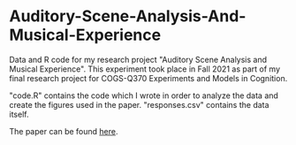 # Auditory-Scene-Analysis-And-Musical-Experience
Data and R code for my research project "Auditory Scene Analysis and Musical Experience". This experiment took place in Fall 2021 as part of my final research project for COGS-Q370 Experiments and Models in Cognition.

"code.R" contains the code which I wrote in order to analyze the data and create the figures used in the paper.
"responses.csv" contains the data itself.

The paper can be found [here](https://robkellems.github.io/resources/Q370FinalPaper.pdf).
